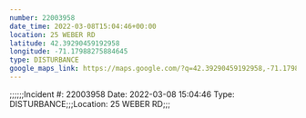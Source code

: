 ```yaml
---
number: 22003958
date_time: 2022-03-08T15:04:46+00:00
location: 25 WEBER RD
latitude: 42.39290459192958
longitude: -71.17988275884645
type: DISTURBANCE
google_maps_link: https://maps.google.com/?q=42.39290459192958,-71.17988275884645
---
```


;;;;;;Incident #: 22003958  Date: 2022-03-08 15:04:46   Type: DISTURBANCE;;;Location: 25 WEBER RD;;;
